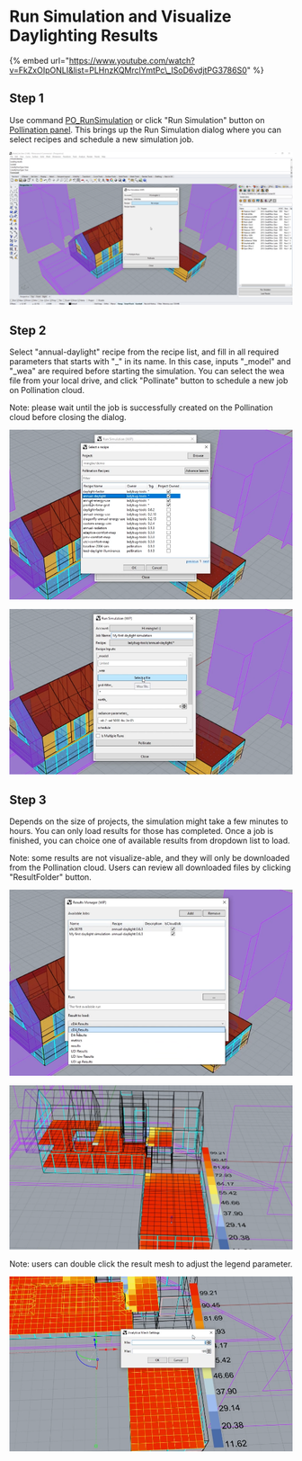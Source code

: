 # Run Simulation and Visualize Daylighting Results

{% embed url="https://www.youtube.com/watch?v=FkZxOIpONLI&list=PLHnzKQMrclYmtPc\_ISoD6vdjtPG3786S0" %}

## Step 1

Use command [PO\_RunSimulation](../pollination-commands-for-rhino/po_runsimulation.md) or click "Run Simulation" button on [Pollination panel](../rhino-user-interface.md#pollination-panel). This brings up the Run Simulation dialog where you can select recipes and schedule a new simulation job.

![Run simulation dialog ](../../.gitbook/assets/image%20%28110%29.png)

## Step 2

Select "annual-daylight" recipe from the recipe list, and fill in all required parameters that starts with "\_" in its name. In this case, inputs "\_model" and "\_wea" are required before starting the simulation. You can select the wea file from your local drive, and click "Pollinate" button to schedule a new job on Pollination cloud.

Note: please wait until the job is successfully created on the Pollination cloud before closing the dialog.

![Select the annual daylight recipe](../../.gitbook/assets/image%20%28108%29.png)

![Select a wea file from local drive](../../.gitbook/assets/image%20%28102%29.png)

## Step 3

Depends on the size of projects, the simulation might take a few minutes to hours. You can only load results for those has completed. Once a job is finished, you can choice one of available results from dropdown list to load. 

Note: some results are not visualize-able, and they will only be downloaded from the Pollination cloud. Users can review all downloaded files by clicking "ResultFolder" button.

![Select one of results to load](../../.gitbook/assets/image%20%28105%29.png)

![Load daylight results to Rhino](../../.gitbook/assets/image%20%28106%29.png)

Note: users can double click the result mesh to adjust the legend parameter.

![Adjust the minimum and maximum value for the legend](../../.gitbook/assets/image%20%28111%29.png)


